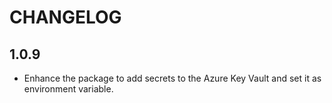 # CHANGELOG

## 1.0.9
- Enhance the package to add secrets to the Azure Key Vault and set it as environment variable.
